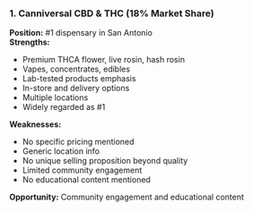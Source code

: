 ### 1. Canniversal CBD & THC (18% Market Share)

**Position:** #1 dispensary in San Antonio  
**Strengths:**

- Premium THCA flower, live rosin, hash rosin
- Vapes, concentrates, edibles
- Lab-tested products emphasis
- In-store and delivery options
- Multiple locations
- Widely regarded as #1

**Weaknesses:**

- No specific pricing mentioned
- Generic location info
- No unique selling proposition beyond quality
- Limited community engagement
- No educational content mentioned

**Opportunity:** Community engagement and educational content

